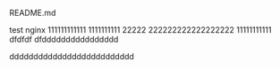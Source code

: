 README.md

test
nginx
111111111111
1111111111
22222
222222222222222222
11111111111
dfdfdf
dfdddddddddddddddd


dddddddddddddddddddddddddd
